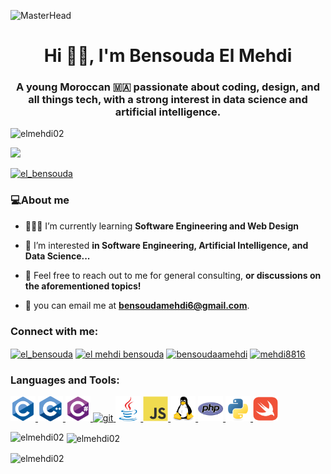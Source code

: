 ![MasterHead](https://firebasestorage.googleapis.com/v0/b/flexi-coding.appspot.com/o/dempgi7-520f8d5f-63d4-4453-8822-dbc149ae27f8.gif?alt=media&token=91c0c7b2-93c3-4029-b011-1a8703c5730d)
<h1 align="center">Hi 👋🏼, I'm Bensouda El Mehdi</h1>
<h3 align="center">A young Moroccan 🇲🇦 passionate about coding, design, and all things tech, with a strong interest in data science and artificial intelligence.</h3>



<p align="left"> <img src="https://komarev.com/ghpvc/?username=elmehdi02&label=Profile%20views&color=0e75b6&style=flat" alt="elmehdi02" /> </p>

<img src="https://media.giphy.com/media/WUlplcMpOCEmTGBtBW/giphy.gif" width="30">

<p align="left"> <a href="https://twitter.com/el_bensouda" target="blank"><img src="https://img.shields.io/twitter/follow/el_bensouda?logo=twitter&style=for-the-badge" alt="el_bensouda" /></a> </p>

### 💻About me 

- 👨🏻‍💻 I’m currently learning **Software Engineering and Web Design**
  
- 👀 I’m interested **in Software Engineering, Artificial Intelligence, and Data Science...**

- 💞 Feel free to reach out to me for general consulting, **or discussions on the aforementioned topics!**
  
- 📧 you can email me at **bensoudamehdi6@gmail.com**.


<h3 align="left">Connect with me:</h3>
<p align="left">
<a href="https://twitter.com/el_bensouda" target="blank"><img align="center" src="https://raw.githubusercontent.com/rahuldkjain/github-profile-readme-generator/master/src/images/icons/Social/twitter.svg" alt="el_bensouda" height="30" width="40" /></a>
<a href="https://www.linkedin.com/in/el-mehdi-bensouda-b754481b1/" target="blank"><img align="center" src="https://raw.githubusercontent.com/rahuldkjain/github-profile-readme-generator/master/src/images/icons/Social/linked-in-alt.svg" alt="el mehdi bensouda" height="30" width="40" /></a>
<a href="https://instagram.com/bensouda_elmehdi" target="blank"><img align="center" src="https://raw.githubusercontent.com/rahuldkjain/github-profile-readme-generator/master/src/images/icons/Social/instagram.svg" alt="bensoudaamehdi" height="30" width="40" /></a>
<a href="https://discord.gg/elmehdibensouda01" target="blank"><img align="center" src="https://raw.githubusercontent.com/rahuldkjain/github-profile-readme-generator/master/src/images/icons/Social/discord.svg" alt="mehdi8816" height="30" width="40" /></a>
</p>

<h3 align="left">Languages and Tools:</h3>
<p align="left"> <a href="https://www.cprogramming.com/" target="_blank" rel="noreferrer"> <img src="https://raw.githubusercontent.com/devicons/devicon/master/icons/c/c-original.svg" alt="c" width="40" height="40"/> </a> <a href="https://www.w3schools.com/cpp/" target="_blank" rel="noreferrer"> <img src="https://raw.githubusercontent.com/devicons/devicon/master/icons/cplusplus/cplusplus-original.svg" alt="cplusplus" width="40" height="40"/> </a> <a href="https://www.w3schools.com/cs/" target="_blank" rel="noreferrer"> <img src="https://raw.githubusercontent.com/devicons/devicon/master/icons/csharp/csharp-original.svg" alt="csharp" width="40" height="40"/> </a> <a href="https://git-scm.com/" target="_blank" rel="noreferrer"> <img src="https://www.vectorlogo.zone/logos/git-scm/git-scm-icon.svg" alt="git" width="40" height="40"/> </a> <a href="https://www.java.com" target="_blank" rel="noreferrer"> <img src="https://raw.githubusercontent.com/devicons/devicon/master/icons/java/java-original.svg" alt="java" width="40" height="40"/> </a> <a href="https://developer.mozilla.org/en-US/docs/Web/JavaScript" target="_blank" rel="noreferrer"> <img src="https://raw.githubusercontent.com/devicons/devicon/master/icons/javascript/javascript-original.svg" alt="javascript" width="40" height="40"/> </a> <a href="https://www.linux.org/" target="_blank" rel="noreferrer"> <img src="https://raw.githubusercontent.com/devicons/devicon/master/icons/linux/linux-original.svg" alt="linux" width="40" height="40"/> </a> <a href="https://www.php.net" target="_blank" rel="noreferrer"> <img src="https://raw.githubusercontent.com/devicons/devicon/master/icons/php/php-original.svg" alt="php" width="40" height="40"/> </a> <a href="https://www.python.org" target="_blank" rel="noreferrer"> <img src="https://raw.githubusercontent.com/devicons/devicon/master/icons/python/python-original.svg" alt="python" width="40" height="40"/> </a> <a href="https://developer.apple.com/swift/" target="_blank" rel="noreferrer"> <img src="https://raw.githubusercontent.com/devicons/devicon/master/icons/swift/swift-original.svg" alt="swift" width="40" height="40"/> </a> </p>


<p><img align="left" src="https://github-readme-stats.vercel.app/api/top-langs?username=elmehdi02&show_icons=true&locale=en&layout=compact&theme=tokyonight" alt="elmehdi02" /></p>

<p>&nbsp;<img align="center" src="https://github-readme-stats.vercel.app/api?username=elmehdi02&show_icons=true&locale=en&theme=tokyonight" alt="elmehdi02" /></p>

<p><img align="center" src="https://github-readme-streak-stats.herokuapp.com/?user=elmehdi02&&theme=tokyonight" alt="elmehdi02" /></p>

